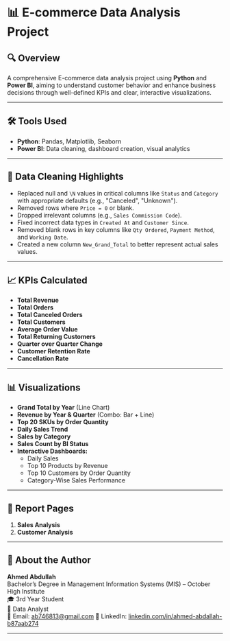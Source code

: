 # 📊 E-commerce Data Analysis Project

## 🔍 Overview
A comprehensive E-commerce data analysis project using **Python** and **Power BI**, aiming to understand customer behavior and enhance business decisions through well-defined KPIs and clear, interactive visualizations.

---

## 🛠️ Tools Used
- **Python**: Pandas, Matplotlib, Seaborn
- **Power BI**: Data cleaning, dashboard creation, visual analytics

---

## 🧹 Data Cleaning Highlights
- Replaced null and `\N` values in critical columns like `Status` and `Category` with appropriate defaults (e.g., "Canceled", "Unknown").
- Removed rows where `Price = 0` or blank.
- Dropped irrelevant columns (e.g., `Sales Commission Code`).
- Fixed incorrect data types in `Created At` and `Customer Since`.
- Removed blank rows in key columns like `Qty Ordered`, `Payment Method`, and `Working Date`.
- Created a new column `New_Grand_Total` to better represent actual sales values.

---

## 📈 KPIs Calculated
- **Total Revenue**
- **Total Orders**
- **Total Canceled Orders**
- **Total Customers**
- **Average Order Value**
- **Total Returning Customers**
- **Quarter over Quarter Change**
- **Customer Retention Rate**
- **Cancellation Rate**

---

## 📊 Visualizations
- **Grand Total by Year** (Line Chart)
- **Revenue by Year & Quarter** (Combo: Bar + Line)
- **Top 20 SKUs by Order Quantity**
- **Daily Sales Trend**
- **Sales by Category**
- **Sales Count by BI Status**
- **Interactive Dashboards:**
  - Daily Sales
  - Top 10 Products by Revenue
  - Top 10 Customers by Order Quantity
  - Category-Wise Sales Performance

---

## 📄 Report Pages
1. **Sales Analysis**
2. **Customer Analysis**

---

## 👤 About the Author
**Ahmed Abdullah**  
Bachelor’s Degree in Management Information Systems (MIS) – October High Institute  
🎓 3rd Year Student  
💼 Data Analyst   
📧 Email: ab746813@gmail.com 
🔗 LinkedIn: [linkedin.com/in/ahmed-abdallah-b87aab274](https://www.linkedin.com/in/ahmed-abdallah-b87aab274)

---

